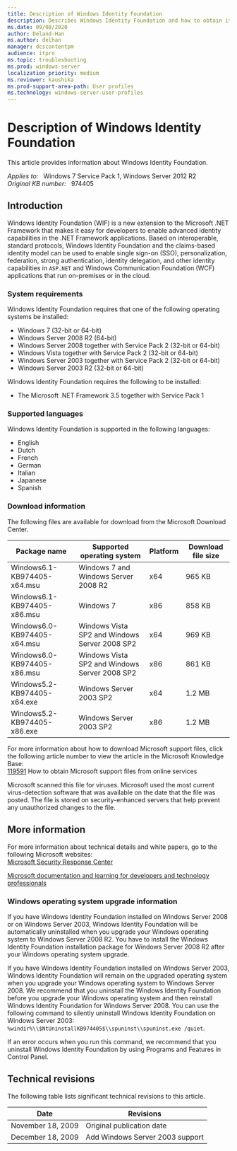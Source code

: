 ```yaml
---
title: Description of Windows Identity Foundation
description: Describes Windows Identity Foundation and how to obtain it.
ms.date: 09/08/2020
author: Deland-Han
ms.author: delhan
manager: dcscontentpm
audience: itpro
ms.topic: troubleshooting
ms.prod: windows-server
localization_priority: medium
ms.reviewer: kaushika
ms.prod-support-area-path: User profiles
ms.technology: windows-server-user-profiles
---
```

# Description of Windows Identity Foundation

This article provides information about Windows Identity Foundation.

_Applies to:_ &nbsp; Windows 7 Service Pack 1, Windows Server 2012 R2  
_Original KB number:_ &nbsp; 974405

## Introduction

Windows Identity Foundation (WIF) is a new extension to the Microsoft .NET Framework that makes it easy for developers to enable advanced identity capabilities in the .NET Framework applications. Based on interoperable, standard protocols, Windows Identity Foundation and the claims-based identity model can be used to enable single sign-on (SSO), personalization, federation, strong authentication, identity delegation, and other identity capabilities in `ASP.NET` and Windows Communication Foundation (WCF) applications that run on-premises or in the cloud.

### System requirements

Windows Identity Foundation requires that one of the following operating systems be installed:

- Windows 7 (32-bit or 64-bit)
- Windows Server 2008 R2 (64-bit)
- Windows Server 2008 together with Service Pack 2 (32-bit or 64-bit)
- Windows Vista together with Service Pack 2 (32-bit or 64-bit)
- Windows Server 2003 together with Service Pack 2 (32-bit or 64-bit)
- Windows Server 2003 R2 (32-bit or 64-bit)  

Windows Identity Foundation requires the following to be installed:

- The Microsoft .NET Framework 3.5 together with Service Pack 1

### Supported languages

Windows Identity Foundation is supported in the following languages:

- English
- Dutch
- French
- German
- Italian
- Japanese
- Spanish

### Download information

The following files are available for download from the Microsoft Download Center.  

|Package name|Supported operating system|Platform|Download file size|
|---|---|---|---|
|Windows6.1-KB974405-x64.msu|Windows 7 and Windows Server 2008 R2|x64|965 KB|
|Windows6.1-KB974405-x86.msu|Windows 7|x86|858 KB|
|Windows6.0-KB974405-x64.msu|Windows Vista SP2 and Windows Server 2008 SP2|x64|969 KB|
|Windows6.0-KB974405-x86.msu|Windows Vista SP2 and Windows Server 2008 SP2|x86|861 KB|
|Windows5.2-KB974405-x64.exe|Windows Server 2003 SP2|x64|1.2 MB|
|Windows5.2-KB974405-x86.exe|Windows Server 2003 SP2|x86|1.2 MB|

For more information about how to download Microsoft support files, click the following article number to view the article in the Microsoft Knowledge Base:  
[119591](https://support.microsoft.com/help/119591) How to obtain Microsoft support files from online services
  
Microsoft scanned this file for viruses. Microsoft used the most current virus-detection software that was available on the date that the file was posted. The file is stored on security-enhanced servers that help prevent any unauthorized changes to the file.  

## More information

For more information about technical details and white papers, go to the following Microsoft websites:  
[Microsoft Security Response Center](https://msdn.microsoft.com/security/aa570351.aspx)  

[Microsoft documentation and learning for developers and technology professionals](https://msdn.microsoft.com/library/ee748484.aspx)  

### Windows operating system upgrade information

If you have Windows Identity Foundation installed on Windows Server 2008 or on Windows Server 2003, Windows Identity Foundation will be automatically uninstalled when you upgrade your Windows operating system to Windows Server 2008 R2. You have to install the Windows Identity Foundation installation package for Windows Server 2008 R2 after your Windows operating system upgrade.

If you have Windows Identity Foundation installed on Windows Server 2003, Windows Identity Foundation will remain on the upgraded operating system when you upgrade your Windows operating system to Windows Server 2008. We recommend that you uninstall the Windows Identity Foundation before you upgrade your Windows operating system and then reinstall Windows Identity Foundation for Windows Server 2008. You can use the following command to silently uninstall Windows Identity Foundation on Windows Server 2003:
`%windir%\\$NtUninstallKB974405$\\spuninst\\spuninst.exe /quiet`.

If an error occurs when you run this command, we recommend that you uninstall Windows Identity Foundation by using Programs and Features in Control Panel.

## Technical revisions

The following table lists significant technical revisions to this article.

|Date|Revisions|
|---|---|
|November 18, 2009|Original publication date|
|December 18, 2009|Add Windows Server 2003 support|
